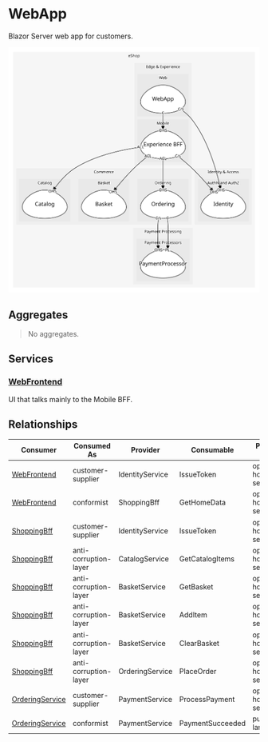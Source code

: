 

# WebApp
Blazor Server web app for customers.

![contextmap](./contextmap.svg)

## Aggregates
> No aggregates.
	
## Services

### [WebFrontend](services/web_frontend/index.md)
UI that talks mainly to the Mobile BFF.



## Relationships
| Consumer | Consumed As | Provider | Consumable | Provided As |
| --- | --- | --- | --- | --- |
| [WebFrontend](services/web_frontend/index.md) | customer-supplier | IdentityService | IssueToken | open-host-service |
| [WebFrontend](services/web_frontend/index.md) | conformist | ShoppingBff | GetHomeData | open-host-service |
| [ShoppingBff](../../../mobile/boundedcontexts/experience_bff/services/shopping_bff/index.md) | customer-supplier | IdentityService | IssueToken | open-host-service |
| [ShoppingBff](../../../mobile/boundedcontexts/experience_bff/services/shopping_bff/index.md) | anti-corruption-layer | CatalogService | GetCatalogItems | open-host-service |
| [ShoppingBff](../../../mobile/boundedcontexts/experience_bff/services/shopping_bff/index.md) | anti-corruption-layer | BasketService | GetBasket | open-host-service |
| [ShoppingBff](../../../mobile/boundedcontexts/experience_bff/services/shopping_bff/index.md) | anti-corruption-layer | BasketService | AddItem | open-host-service |
| [ShoppingBff](../../../mobile/boundedcontexts/experience_bff/services/shopping_bff/index.md) | anti-corruption-layer | BasketService | ClearBasket | open-host-service |
| [ShoppingBff](../../../mobile/boundedcontexts/experience_bff/services/shopping_bff/index.md) | anti-corruption-layer | OrderingService | PlaceOrder | open-host-service |
| [OrderingService](../../../../../commerce/subdomains/ordering/boundedcontexts/ordering/services/ordering_service/index.md) | customer-supplier | PaymentService | ProcessPayment | open-host-service |
| [OrderingService](../../../../../commerce/subdomains/ordering/boundedcontexts/ordering/services/ordering_service/index.md) | conformist | PaymentService | PaymentSucceeded | published-language |


